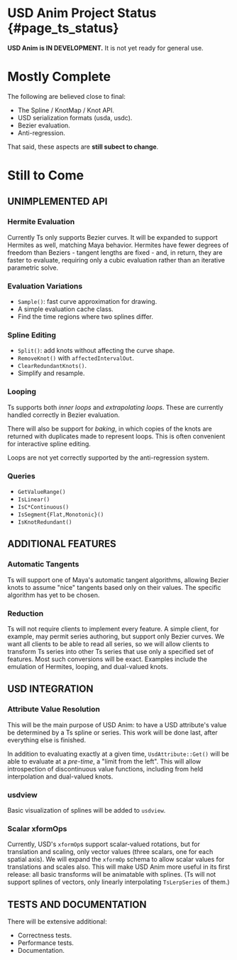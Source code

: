# USD Anim Project Status {#page_ts_status}

**USD Anim is IN DEVELOPMENT.**  It is not yet ready for general use.

# Mostly Complete

The following are believed close to final:

- The Spline / KnotMap / Knot API.
- USD serialization formats (usda, usdc).
- Bezier evaluation.
- Anti-regression.

That said, these aspects are **still subect to change**.

# Still to Come

## UNIMPLEMENTED API

### Hermite Evaluation

Currently Ts only supports Bezier curves. It will be expanded to support
Hermites as well, matching Maya behavior. Hermites have fewer degrees of
freedom than Beziers - tangent lengths are fixed - and, in return, they are
faster to evaluate, requiring only a cubic evaluation rather than an iterative
parametric solve.

### Evaluation Variations

- `Sample()`: fast curve approximation for drawing.
- A simple evaluation cache class.
- Find the time regions where two splines differ.

### Spline Editing

- `Split()`: add knots without affecting the curve shape.
- `RemoveKnot()` with `affectedIntervalOut`.
- `ClearRedundantKnots()`.
- Simplify and resample.

### Looping

Ts supports both _inner loops_ and _extrapolating loops_. These are currently
handled correctly in Bezier evaluation.

There will also be support for _baking_, in which copies of the knots are
returned with duplicates made to represent loops. This is often convenient for
interactive spline editing.

Loops are not yet correctly supported by the anti-regression system.

### Queries

- `GetValueRange()`
- `IsLinear()`
- `IsC*Continuous()`
- `IsSegment{Flat,Monotonic}()`
- `IsKnotRedundant()`

## ADDITIONAL FEATURES

### Automatic Tangents

Ts will support one of Maya's automatic tangent algorithms, allowing Bezier
knots to assume "nice" tangents based only on their values. The specific
algorithm has yet to be chosen.

### Reduction

Ts will not require clients to implement every feature. A simple client, for
example, may permit series authoring, but support only Bezier curves. We want
all clients to be able to read all series, so we will allow clients to transform
Ts series into other Ts series that use only a specified set of features. Most
such conversions will be exact. Examples include the emulation of Hermites,
looping, and dual-valued knots.

## USD INTEGRATION

### Attribute Value Resolution

This will be the main purpose of USD Anim: to have a USD attribute's value be
determined by a Ts spline or series. This work will be done last, after
everything else is finished.

In addition to evaluating exactly at a given time, `UsdAttribute::Get()` will be
able to evaluate at a _pre-time_, a "limit from the left". This will allow
introspection of discontinuous value functions, including from held
interpolation and dual-valued knots.

### usdview

Basic visualization of splines will be added to `usdview`.

### Scalar xformOps

Currently, USD's `xformOp`s support scalar-valued rotations, but for translation
and scaling, only vector values (three scalars, one for each spatial axis). We
will expand the `xformOp` schema to allow scalar values for translations and
scales also. This will make USD Anim more useful in its first release: all
basic transforms will be animatable with splines.  (Ts will not support splines
of vectors, only linearly interpolating `TsLerpSeries` of them.)

## TESTS AND DOCUMENTATION

There will be extensive additional:

- Correctness tests.
- Performance tests.
- Documentation.


